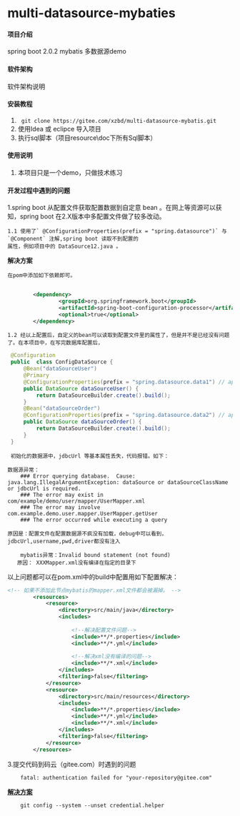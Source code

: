 # multi-datasource-mybaties

#### 项目介绍
spring boot 2.0.2   mybatis    多数据源demo 

#### 软件架构
软件架构说明


#### 安装教程

1. ```  git clone https://gitee.com/xzbd/multi-datasource-mybatis.git ```
2. 使用Idea 或 eclipce 导入项目
3. 执行sql脚本（项目resource\doc下所有Sql脚本）

#### 使用说明

1. 本项目只是一个demo，只做技术练习

#### 开发过程中遇到的问题
1.spring boot 从配置文件获取配置数据到自定意 bean 。在网上等资源可以获知，spring boot 在2.X版本中多配置文件做了较多改动。

    1.1 使用了` @ConfigurationProperties(prefix = "spring.datasource")` 与 `@Component` 注解,spring boot 读取不到配置的
    属性，例如项目中的 DataSource12.java 。
     
   **解决方案** 

    在pom中添加如下依赖即可。
```xml
        
		<dependency>
			    <groupId>org.springframework.boot</groupId>
			    <artifactId>spring-boot-configuration-processor</artifactId>
			    <optional>true</optional>
		</dependency>

```

    1.2 经以上配置后，自定义的bean可以读取到配置文件里的属性了，但是并不是已经没有问题了。在本项目中，在写完数据库配置后，
    
   ```java
    @Configuration
    public  class ConfigDataSource {
        @Bean("dataSourceUser")
        @Primary
        @ConfigurationProperties(prefix = "spring.datasource.data1") // application.yml中对应属性的前缀
        public DataSource dataSourceUser() {
            return DataSourceBuilder.create().build();
        }
        @Bean("dataSourceOrder")
        @ConfigurationProperties(prefix = "spring.datasource.data2") // application.yml中对应属性的前缀
        public DataSource dataSourceOrder() {
            return DataSourceBuilder.create().build();
        }
    }

```
     初始化的数据源中，jdbcUrl 等基本属性丢失，代码报错。如下：

```text
数据源异常：
    ### Error querying database.  Cause: java.lang.IllegalArgumentException: dataSource or dataSourceClassName or jdbcUrl is required.
    ### The error may exist in com/example/demo/user/mapper/UserMapper.xml
    ### The error may involve com.example.demo.user.mapper.UserMapper.getUser
    ### The error occurred while executing a query
    
原因是：配置文件在配置数据源不疯没有加载，debug中可以看到，jdbcUrl,username,pwd,driver都没有注入

```
```text
    mybatis异常：Invalid bound statement (not found) 
   原因： XXXMapper.xml没有编译在指定的目录下
```
    
以上问题都可以在pom.xml中的build中配置用如下配置解决：
```xml
<!-- 如果不添加此节点mybatis的mapper.xml文件都会被漏掉。 -->  
        <resources>  
            <resource>  
                <directory>src/main/java</directory>  
                <includes>  
                    
                    <!--解决配置文件问题-->
                    <include>**/*.properties</include>  
                    <include>**/*.yml</include>  
                    
                    <!--解决xml没有编译的问题-->
                    <include>**/*.xml</include>  
                </includes>  
                <filtering>false</filtering>  
            </resource>  
            <resource>  
                <directory>src/main/resources</directory>  
                <includes>  
                    <include>**/*.properties</include>  
                    <include>**/*.yml</include>  
                    <include>**/*.xml</include>  
                </includes>  
                <filtering>false</filtering>  
            </resource>  
        </resources> 
```
  
3.提交代码到码云（gitee.com）时遇到的问题

```text
    fatal: authentication failed for "your-repository@gitee.com"
```
**[解决方案](https://www.jianshu.com/p/8a7f257e07b8)**
```text
    git config --system --unset credential.helper
```
